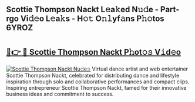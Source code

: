## Scottie Thompson Nackt L𝚎a𝚔ed N𝚞𝚍e - Part-rgo Vi𝚍𝚎o L𝚎a𝚔s - H𝚘𝚝 O𝚗𝚕yf𝚊ns P𝚑𝚘tos 6YROZ

# <h2><a href="http://kf39ag2.oniu.top/?m=Scottie+Thompson+Nackt">🔗👉 🔴 Scottie Thompson Nackt P𝚑ot𝚘𝚜 V𝚒d𝚎o</a></h2>

[![Scottie Thompson Nackt Nu𝚍e𝚜](https://i.imgur.com/0qMVB7G.gif)](http://kf39ag2.oniu.top/?m=Scottie+Thompson+Nackt)
Virtual dance artist and web entertainer Scottie Thompson Nackt, celebrated for distributing dance and lifestyle inspiration through solo and collaborative performances and compact clips. Inspiring entrepreneur Scottie Thompson Nackt, famed for their innovative business ideas and commitment to success.  
